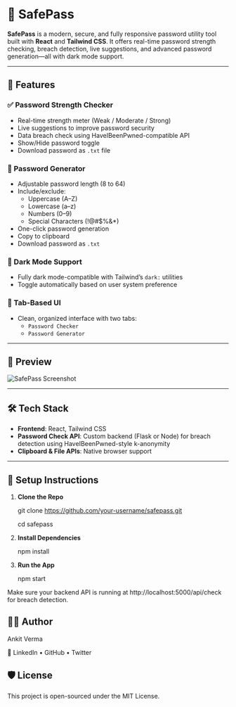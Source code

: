 # 🔐 SafePass

**SafePass** is a modern, secure, and fully responsive password utility tool built with **React** and **Tailwind CSS**. It offers real-time password strength checking, breach detection, live suggestions, and advanced password generation—all with dark mode support.

---

## 🚀 Features

### ✅ Password Strength Checker
- Real-time strength meter (Weak / Moderate / Strong)
- Live suggestions to improve password security
- Data breach check using HaveIBeenPwned-compatible API
- Show/Hide password toggle
- Download password as `.txt` file

### 🔁 Password Generator
- Adjustable password length (8 to 64)
- Include/exclude:
  - Uppercase (A–Z)
  - Lowercase (a–z)
  - Numbers (0–9)
  - Special Characters (!@#$%&*)
- One-click password generation
- Copy to clipboard
- Download password as `.txt`

### 🌙 Dark Mode Support
- Fully dark mode-compatible with Tailwind’s `dark:` utilities
- Toggle automatically based on user system preference

### 🧭 Tab-Based UI
- Clean, organized interface with two tabs:
  - `Password Checker`
  - `Password Generator`

---

## 📸 Preview

![SafePass Screenshot](./screenshot.png)

---

## 🛠️ Tech Stack

- **Frontend**: React, Tailwind CSS
- **Password Check API**: Custom backend (Flask or Node) for breach detection using HaveIBeenPwned-style k-anonymity
- **Clipboard & File APIs**: Native browser support

---

## 🧩 Setup Instructions

1. **Clone the Repo**

    git clone https://github.com/your-username/safepass.git
  
     cd safepass

2. **Install Dependencies**
   
   npm install
   
3. **Run the App**

   npm start
   
Make sure your backend API is running at http://localhost:5000/api/check for breach detection.

## 🧑‍💻 Author

  Ankit Verma
  
 🔗 LinkedIn • GitHub • Twitter

## 🛡 License

This project is open-sourced under the MIT License.
